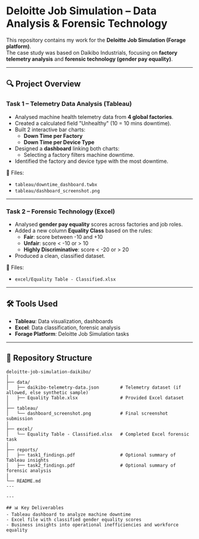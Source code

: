 # Deloitte Job Simulation – Data Analysis & Forensic Technology

This repository contains my work for the **Deloitte Job Simulation (Forage platform)**.  
The case study was based on Daikibo Industrials, focusing on **factory telemetry analysis** 
and **forensic technology (gender pay equality)**.

---

## 🔍 Project Overview

### Task 1 – Telemetry Data Analysis (Tableau)
- Analysed machine health telemetry data from **4 global factories**.
- Created a calculated field "Unhealthy" (10 = 10 mins downtime).
- Built 2 interactive bar charts:
  - **Down Time per Factory**
  - **Down Time per Device Type**
- Designed a **dashboard** linking both charts:
  - Selecting a factory filters machine downtime.
- Identified the factory and device type with the most downtime.

📂 Files:
- `tableau/downtime_dashboard.twbx`
- `tableau/dashboard_screenshot.png`

---

### Task 2 – Forensic Technology (Excel)
- Analysed **gender pay equality** scores across factories and job roles.
- Added a new column **Equality Class** based on the rules:
  - **Fair**: score between -10 and +10  
  - **Unfair**: score < -10 or > 10  
  - **Highly Discriminative**: score < -20 or > 20  
- Produced a clean, classified dataset.

📂 Files:
- `excel/Equality Table - Classified.xlsx`

---

## 🛠️ Tools Used
- **Tableau**: Data visualization, dashboards
- **Excel**: Data classification, forensic analysis
- **Forage Platform**: Deloitte Job Simulation tasks

---

## 📂 Repository Structure

```text
deloitte-job-simulation-daikibo/
│
├── data/                
│   ├── daikibo-telemetry-data.json        # Telemetry dataset (if allowed, else synthetic sample)
│   ├── Equality Table.xlsx                # Provided Excel dataset
│
├── tableau/             
│   └── dashboard_screenshot.png           # Final screenshot submission
│
├── excel/               
│   └── Equality Table - Classified.xlsx   # Completed Excel forensic task
│
├── reports/             
│   ├── task1_findings.pdf                 # Optional summary of Tableau insights
│   ├── task2_findings.pdf                 # Optional summary of forensic analysis
│          
└── README.md 
---

---

## 📊 Key Deliverables
- Tableau dashboard to analyze machine downtime
- Excel file with classified gender equality scores
- Business insights into operational inefficiencies and workforce equality

